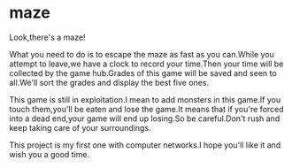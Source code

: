 # maze
Look,there's a maze!

What you need to do is to escape the maze as fast as you can.While you attempt to leave,we have a clock to record your time.Then your time will be collected by the game hub.Grades of this game will be saved and seen to all.We'll sort the grades and display the best five ones.

This game is still in exploitation.I mean to add monsters in this game.If you touch them,you'll be eaten and lose the game.It means that if you're forced into a dead end,your game will end up losing.So be careful.Don't rush and keep taking care of your surroundings.

This project is my first one with computer networks.I hope you'll like it and wish you a good time.
